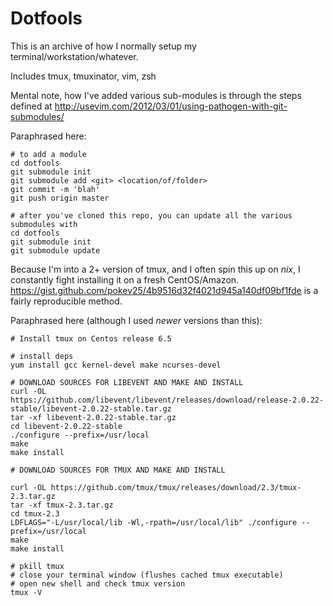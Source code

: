 # Dotfools

This is an archive of how I normally setup my terminal/workstation/whatever.

Includes tmux, tmuxinator, vim, zsh

Mental note, how I've added various sub-modules is through the steps defined at http://usevim.com/2012/03/01/using-pathogen-with-git-submodules/

Paraphrased here:

    # to add a module
    cd dotfools
    git submodule init
    git submodule add <git> <location/of/folder>
    git commit -m 'blah'
    git push origin master
  
    # after you've cloned this repo, you can update all the various submodules with
    cd dotfools
    git submodule init
    git submodule update

Because I'm into a 2+ version of tmux, and I often spin this up on *nix*, I constantly fight installing it on a fresh CentOS/Amazon. https://gist.github.com/pokev25/4b9516d32f4021d945a140df09bf1fde is a fairly reproducible method.

Paraphrased here (although I used *newer* versions than this):

    # Install tmux on Centos release 6.5
    
    # install deps
    yum install gcc kernel-devel make ncurses-devel
    
    # DOWNLOAD SOURCES FOR LIBEVENT AND MAKE AND INSTALL
    curl -OL https://github.com/libevent/libevent/releases/download/release-2.0.22-stable/libevent-2.0.22-stable.tar.gz
    tar -xf libevent-2.0.22-stable.tar.gz
    cd libevent-2.0.22-stable
    ./configure --prefix=/usr/local
    make
    make install
    
    # DOWNLOAD SOURCES FOR TMUX AND MAKE AND INSTALL
    
    curl -OL https://github.com/tmux/tmux/releases/download/2.3/tmux-2.3.tar.gz
    tar -xf tmux-2.3.tar.gz
    cd tmux-2.3
    LDFLAGS="-L/usr/local/lib -Wl,-rpath=/usr/local/lib" ./configure --prefix=/usr/local
    make
    make install
    
    # pkill tmux
    # close your terminal window (flushes cached tmux executable)
    # open new shell and check tmux version
    tmux -V
